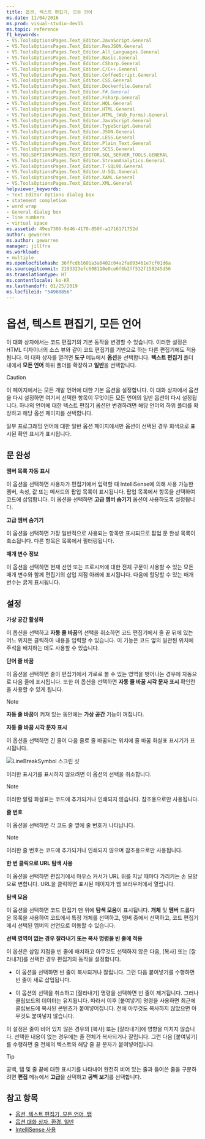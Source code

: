 ```yaml
---
title: 옵션, 텍스트 편집기, 모든 언어
ms.date: 11/04/2016
ms.prod: visual-studio-dev15
ms.topic: reference
f1_keywords:
- VS.ToolsOptionsPages.Text_Editor.JavaScript.General
- VS.ToolsOptionsPages.Text_Editor.ResJSON.General
- VS.ToolsOptionsPages.Text_Editor.All_Languages.General
- VS.ToolsOptionsPages.Text_Editor.Basic.General
- VS.ToolsOptionsPages.Text_Editor.CSharp.General
- VS.ToolsOptionsPages.Text_Editor.C/C++.General
- VS.ToolsOptionsPages.Text_Editor.CoffeeScript.General
- VS.ToolsOptionsPages.Text_Editor.CSS.General
- VS.ToolsOptionsPages.Text_Editor.Dockerfile.General
- VS.ToolsOptionsPages.Text_Editor.F#.General
- VS.ToolsOptionsPages.Text_Editor.Fsharp.General
- VS.ToolsOptionsPages.Text_Editor.HQL.General
- VS.ToolsOptionsPages.Text_Editor.HTML.General
- VS.ToolsOptionsPages.Text_Editor.HTML_(Web_Forms).General
- VS.ToolsOptionsPages.Text_Editor.JavaScript.General
- VS.ToolsOptionsPages.Text_Editor.TypeScript.General
- VS.ToolsOptionsPages.Text_Editor.JSON.General
- VS.ToolsOptionsPages.Text_Editor.LESS.General
- VS.ToolsOptionsPages.Text_Editor.Plain_Text.General
- VS.ToolsOptionsPages.Text_Editor.SCSS.General
- VS.TOOLSOPTIONSPAGES.TEXT_EDITOR.SQL_SERVER_TOOLS.GENERAL
- VS.ToolsOptionsPages.Text_Editor.StreamAnalytics.General
- VS.ToolsOptionsPages.Text_Editor.T-SQL90.General
- VS.ToolsOptionsPages.Text_Editor.U-SQL.General
- VS.ToolsOptionsPages.Text_Editor.XAML.General
- VS.ToolsOptionsPages.Text_Editor.XML.General
helpviewer_keywords:
- Text Editor Options dialog box
- statement completion
- word wrap
- General dialog box
- line numbers
- virtual space
ms.assetid: 49ee7306-9d46-4170-850f-a1716171752d
author: gewarren
ms.author: gewarren
manager: jillfra
ms.workload:
- multiple
ms.openlocfilehash: 36ffcdb1601a3a0402c04a2fa093461e7cf01d6a
ms.sourcegitcommit: 2193323efc608118e0ce6f6b2ff532f158245d56
ms.translationtype: HT
ms.contentlocale: ko-KR
ms.lasthandoff: 01/25/2019
ms.locfileid: "54960856"
---
```

# <a name="options-text-editor-all-languages"></a>옵션, 텍스트 편집기, 모든 언어

이 대화 상자에서는 코드 편집기의 기본 동작을 변경할 수 있습니다. 이러한 설정은 HTML 디자이너의 소스 뷰와 같이 코드 편집기를 기반으로 하는 다른 편집기에도 적용됩니다. 이 대화 상자를 열려면 **도구** 메뉴에서 **옵션**을 선택합니다. **텍스트 편집기** 폴더 내에서 **모든 언어** 하위 폴더를 확장하고 **일반**을 선택합니다.

> [!CAUTION]
> 이 페이지에서는 모든 개발 언어에 대한 기본 옵션을 설정합니다. 이 대화 상자에서 옵션을 다시 설정하면 여기서 선택한 항목이 무엇이든 모든 언어의 일반 옵션이 다시 설정됩니다. 하나의 언어에 대한 텍스트 편집기 옵션만 변경하려면 해당 언어의 하위 폴더를 확장하고 해당 옵션 페이지를 선택합니다.

일부 프로그래밍 언어에 대한 일반 옵션 페이지에서만 옵션이 선택된 경우 회색으로 표시된 확인 표시가 표시됩니다.

## <a name="statement-completion"></a>문 완성

**멤버 목록 자동 표시**

이 옵션을 선택하면 사용자가 편집기에서 입력할 때 IntelliSense에 의해 사용 가능한 멤버, 속성, 값 또는 메서드의 팝업 목록이 표시됩니다. 팝업 목록에서 항목을 선택하여 코드에 삽입합니다. 이 옵션을 선택하면 **고급 멤버 숨기기** 옵션이 사용하도록 설정됩니다.

**고급 멤버 숨기기**

이 옵션을 선택하면 가장 일반적으로 사용되는 항목만 표시되므로 팝업 문 완성 목록이 축소됩니다. 다른 항목은 목록에서 필터링됩니다.

**매개 변수 정보**

이 옵션을 선택하면 현재 선언 또는 프로시저에 대한 전체 구문이 사용할 수 있는 모든 매개 변수와 함께 편집기의 삽입 지점 아래에 표시됩니다. 다음에 할당할 수 있는 매개 변수는 굵게 표시됩니다.

## <a name="settings"></a>설정

**가상 공간 활성화**

이 옵션을 선택하고 **자동 줄 바꿈**의 선택을 취소하면 코드 편집기에서 줄 끝 뒤에 있는 어느 위치든 클릭하여 내용을 입력할 수 있습니다. 이 기능은 코드 옆의 일관된 위치에 주석을 배치하는 데도 사용할 수 있습니다.

**단어 줄 바꿈**

이 옵션을 선택하면 줄이 편집기에서 가로로 볼 수 있는 영역을 벗어나는 경우에 자동으로 다음 줄에 표시됩니다. 또한 이 옵션을 선택하면 **자동 줄 바꿈 시각 문자 표시** 확인란을 사용할 수 있게 됩니다.

> [!NOTE]
> **자동 줄 바꿈**이 켜져 있는 동안에는 **가상 공간** 기능이 꺼집니다.

**자동 줄 바꿈 시각 문자 표시**

이 옵션을 선택하면 긴 줄이 다음 줄로 줄 바꿈되는 위치에 줄 바꿈 화살표 표시기가 표시됩니다.

![LineBreakSymbol 스크린 샷](../../ide/reference/media/linebreak.gif)

이러한 표시기를 표시하지 않으려면 이 옵션의 선택을 취소합니다.

> [!NOTE]
> 이러한 알림 화살표는 코드에 추가되거나 인쇄되지 않습니다. 참조용으로만 사용됩니다.

**줄 번호**

이 옵션을 선택하면 각 코드 줄 옆에 줄 번호가 나타납니다.

> [!NOTE]
> 이러한 줄 번호는 코드에 추가되거나 인쇄되지 않으며 참조용으로만 사용됩니다.

**한 번 클릭으로 URL 탐색 사용**

이 옵션을 선택하면 편집기에서 마우스 커서가 URL 위를 지날 때마다 가리키는 손 모양으로 변합니다. URL을 클릭하면 표시된 페이지가 웹 브라우저에서 열립니다.

**탐색 모음**

이 옵션을 선택하면 코드 편집기 맨 위에 **탐색 모음**이 표시됩니다. **개체** 및 **멤버** 드롭다운 목록을 사용하여 코드에서 특정 개체를 선택하고, 멤버 중에서 선택하고, 코드 편집기에서 선택된 멤버의 선언으로 이동할 수 있습니다.

**선택 영역이 없는 경우 잘라내기 또는 복사 명령을 빈 줄에 적용**

이 옵션은 삽입 지점을 빈 줄에 배치하고 아무것도 선택하지 않은 다음, [복사] 또는 [잘라내기]를 선택한 경우 편집기의 동작을 설정합니다.

-   이 옵션을 선택하면 빈 줄이 복사되거나 잘립니다. 그런 다음 붙여넣기를 수행하면 빈 줄이 새로 삽입됩니다.

-   이 옵션의 선택을 취소하고 [잘라내기] 명령을 선택하면 빈 줄이 제거됩니다. 그러나 클립보드의 데이터는 유지됩니다. 따라서 이후 [붙여넣기] 명령을 사용하면 최근에 클립보드에 복사된 콘텐츠가 붙여넣어집니다. 전에 아무것도 복사하지 않았으면 아무것도 붙여넣지 않습니다.

이 설정은 줄이 비어 있지 않은 경우의 [복사] 또는 [잘라내기]에 영향을 미치지 않습니다. 선택한 내용이 없는 경우에는 줄 전체가 복사되거나 잘립니다. 그런 다음 [붙여넣기]를 수행하면 줄 전체의 텍스트와 해당 줄 끝 문자가 붙여넣어집니다.

> [!TIP]
> 공백, 탭 및 줄 끝에 대한 표시기를 나타내어 완전히 비어 있는 줄과 들여쓴 줄을 구분하려면 **편집** 메뉴에서 **고급**을 선택하고 **공백 보기**를 선택합니다.

## <a name="see-also"></a>참고 항목

- [옵션, 텍스트 편집기, 모든 언어, 탭](../../ide/reference/options-text-editor-all-languages-tabs.md)
- [옵션 대화 상자, 환경, 일반](../../ide/reference/general-environment-options-dialog-box.md)
- [IntelliSense 사용](../../ide/using-intellisense.md)